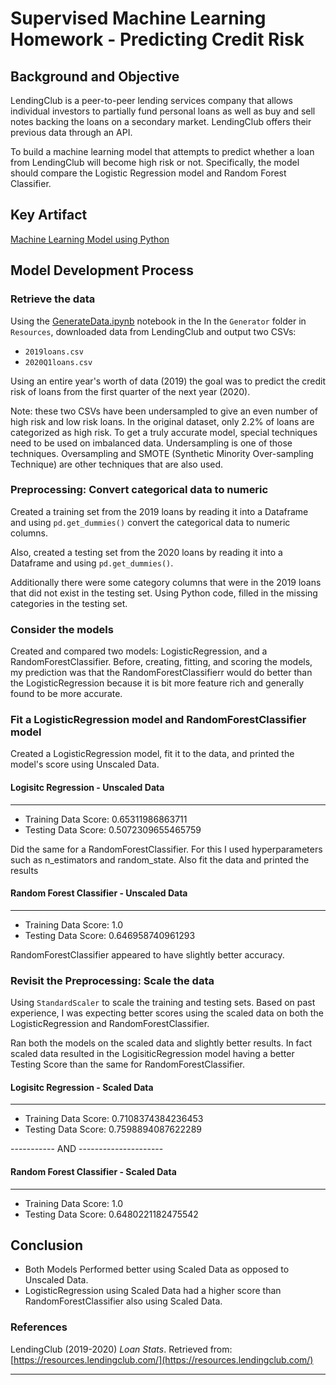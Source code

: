 # Supervised Machine Learning Homework - Predicting Credit Risk

## Background and Objective

LendingClub is a peer-to-peer lending services company that allows individual investors to partially fund personal loans as well as buy and sell notes backing the loans on a secondary market. LendingClub offers their previous data through an API.

To build a machine learning model that attempts to predict whether a loan from LendingClub will become high risk or not. Specifically, the model should compare the Logistic Regression model and Random Forest Classifier.

## Key Artifact

[Machine Learning Model using Python](Credit_Risk_Evaluator.ipynb)

## Model Development Process

### Retrieve the data

Using the [GenerateData.ipynb](/Resources/Generator/GenerateData.ipynb) notebook in the In the `Generator` folder in `Resources`, downloaded data from LendingClub and output two CSVs: 

* `2019loans.csv`
* `2020Q1loans.csv`

Using an entire year's worth of data (2019) the goal was to predict the credit risk of loans from the first quarter of the next year (2020).

Note: these two CSVs have been undersampled to give an even number of high risk and low risk loans. In the original dataset, only 2.2% of loans are categorized as high risk. To get a truly accurate model, special techniques need to be used on imbalanced data. Undersampling is one of those techniques. Oversampling and SMOTE (Synthetic Minority Over-sampling Technique) are other techniques that are also used.

### Preprocessing: Convert categorical data to numeric

Created a training set from the 2019 loans by reading it into a Dataframe and using `pd.get_dummies()` convert the categorical data to numeric columns. 

Also, created a testing set from the 2020 loans by reading it into a Dataframe and using `pd.get_dummies()`. 

Additionally there were some category columns that were in the 2019 loans that did not exist in the testing set. Using Python code, filled in the missing categories in the testing set. 

### Consider the models

Created and compared two models: LogisticRegression, and a RandomForestClassifier. Before, creating, fitting, and scoring the models, my prediction was that the RandomForestClassifierr would do better than the LogisticRegression because it is bit more feature rich and generally found to be more accurate.

### Fit a LogisticRegression model and RandomForestClassifier model

Created a LogisticRegression model, fit it to the data, and printed the model's score using Unscaled Data.

#### Logisitc Regression - Unscaled Data
------------------------------------
* Training Data Score: 0.65311986863711
* Testing Data Score: 0.5072309655465759

Did the same for a RandomForestClassifier. For this I used hyperparameters such as n_estimators and random_state. Also fit the data and printed the results

#### Random Forest Classifier - Unscaled Data
------------------------------------
* Training Data Score: 1.0
* Testing Data Score: 0.646958740961293

RandomForestClassifier appeared to have slightly better accuracy.

### Revisit the Preprocessing: Scale the data

Using `StandardScaler` to scale the training and testing sets. Based on past experience, I was expecting better scores using the scaled data on both the LogisticRegression and RandomForestClassifier.

Ran both the models on the scaled data and slightly better results. In fact scaled data resulted in the LogisiticRegression model having a better Testing Score than the same for RandomForestClassifier.

#### Logisitc Regression - Scaled Data
------------------------------------
* Training Data Score: 0.7108374384236453
* Testing Data Score: 0.7598894087622289

----------- AND ---------------------

#### Random Forest Classifier - Scaled Data
------------------------------------
* Training Data Score: 1.0
* Testing Data Score: 0.6480221182475542

## Conclusion
* Both Models Performed better using Scaled Data as opposed to Unscaled Data.
* LogisticRegression using Scaled Data had a higher score than RandomForestClassifier also using Scaled Data.

### References

LendingClub (2019-2020) _Loan Stats_. Retrieved from: [https://resources.lendingclub.com/](https://resources.lendingclub.com/)

- - -

